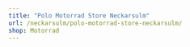```yaml
---
title: "Polo Motorrad Store Neckarsulm"
url: /neckarsulm/polo-motorrad-store-neckarsulm/
shop: Motorrad
---
```

